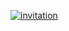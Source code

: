 
[![invitation](https://github.com/Cameroon-Developer-Network/.github/actions/workflows/invitation.yml/badge.svg)](https://github.com/Cameroon-Developer-Network/.github/actions/workflows/invitation.yml)
